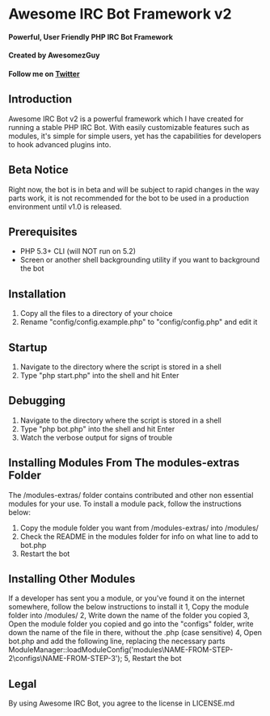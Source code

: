 # Awesome IRC Bot Framework v2
#### Powerful, User Friendly PHP IRC Bot Framework
#### Created by AwesomezGuy
#### Follow me on [Twitter](http://twitter.com/AwesomezGuy)

Introduction
-------------
Awesome IRC Bot v2 is a powerful framework which I have created for running a stable PHP IRC Bot. 
With easily customizable features such as modules, it's simple for simple users, yet has the capabilities for developers to hook advanced plugins into.

Beta Notice
-------------
Right now, the bot is in beta and will be subject to rapid changes in the way parts work, it is not recommended for the bot to be used in a production environment until v1.0 is released.

Prerequisites
-------------
* PHP 5.3+ CLI (will NOT run on 5.2)
* Screen or another shell backgrounding utility if you want to background the bot

Installation
-------------
1. Copy all the files to a directory of your choice
2. Rename "config/config.example.php" to "config/config.php" and edit it

Startup
-------------
1. Navigate to the directory where the script is stored in a shell
2. Type "php start.php" into the shell and hit Enter

Debugging
-------------
1. Navigate to the directory where the script is stored in a shell
2. Type "php bot.php" into the shell and hit Enter
3. Watch the verbose output for signs of trouble

Installing Modules From The modules-extras Folder
-------------
The /modules-extras/ folder contains contributed and other non essential modules for your use.
To install a module pack, follow the instructions below:
1. Copy the module folder you want from /modules-extras/ into /modules/
2. Check the README in the modules folder for info on what line to add to bot.php
3. Restart the bot

Installing Other Modules
-------------
If a developer has sent you a module, or you've found it on the internet somewhere, follow the below instructions to install it
1, Copy the module folder into /modules/
2, Write down the name of the folder you copied
3, Open the module folder you copied and go into the "configs" folder, write down the name of the file in there, without the .php (case sensitive)
4, Open bot.php and add the following line, replacing the necessary parts
	ModuleManager::loadModuleConfig('modules\NAME-FROM-STEP-2\configs\NAME-FROM-STEP-3');
5, Restart the bot

Legal
-------------
By using Awesome IRC Bot, you agree to the license in LICENSE.md